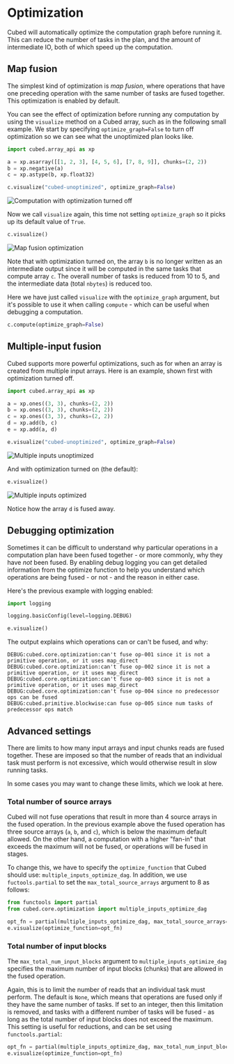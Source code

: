 # Optimization

Cubed will automatically optimize the computation graph before running it. This can reduce the number of tasks in the plan, and the amount of intermediate IO, both of which speed up the computation.

## Map fusion

The simplest kind of optimization is _map fusion_, where operations that have one preceding operation with the same number of tasks are fused together. This optimization is enabled by default.

You can see the effect of optimization before running any computation by using the `visualize` method on a Cubed array, such as in the following small example. We start by specifying `optimize_graph=False` to turn off optimization so we can see what the unoptimized plan looks like.

```python
import cubed.array_api as xp

a = xp.asarray([[1, 2, 3], [4, 5, 6], [7, 8, 9]], chunks=(2, 2))
b = xp.negative(a)
c = xp.astype(b, xp.float32)

c.visualize("cubed-unoptimized", optimize_graph=False)
```

![Computation with optimization turned off](../images/optimization_turned_off.svg)

Now we call `visualize` again, this time not setting `optimize_graph` so it picks up its default value of `True`.

```python
c.visualize()
```

![Map fusion optimization](../images/optimization_map_fusion.svg)

Note that with optimization turned on, the array `b` is no longer written as an intermediate output since it will be computed in the same tasks that compute array `c`. The overall number of tasks is reduced from 10 to 5, and the intermediate data (total `nbytes`) is reduced too.

Here we have just called `visualize` with the `optimize_graph` argument, but it's possible to use it when calling `compute` - which can be useful when debugging a computation.

```python
c.compute(optimize_graph=False)
```

## Multiple-input fusion

Cubed supports more powerful optimizations, such as for when an array is created from multiple input arrays. Here is an example, shown first with optimization turned off.

```python
import cubed.array_api as xp

a = xp.ones((3, 3), chunks=(2, 2))
b = xp.ones((3, 3), chunks=(2, 2))
c = xp.ones((3, 3), chunks=(2, 2))
d = xp.add(b, c)
e = xp.add(a, d)

e.visualize("cubed-unoptimized", optimize_graph=False)
```

![Multiple inputs unoptimized](../images/optimization_multiple_inputs_unoptimized.svg)

And with optimization turned on (the default):

```python
e.visualize()
```

![Multiple inputs optimized](../images/optimization_multiple_inputs.svg)

Notice how the array `d` is fused away.

## Debugging optimization

Sometimes it can be difficult to understand why particular operations in a computation plan have been fused together - or more commonly, why they have *not* been fused. By enabling debug logging you can get detailed information from the optimize function to help you understand which operations are being fused - or not - and the reason in either case.

Here's the previous example with logging enabled:

```python
import logging

logging.basicConfig(level=logging.DEBUG)

e.visualize()
```

The output explains which operations can or can't be fused, and why:

```
DEBUG:cubed.core.optimization:can't fuse op-001 since it is not a primitive operation, or it uses map_direct
DEBUG:cubed.core.optimization:can't fuse op-002 since it is not a primitive operation, or it uses map_direct
DEBUG:cubed.core.optimization:can't fuse op-003 since it is not a primitive operation, or it uses map_direct
DEBUG:cubed.core.optimization:can't fuse op-004 since no predecessor ops can be fused
DEBUG:cubed.primitive.blockwise:can fuse op-005 since num tasks of predecessor ops match
```

## Advanced settings

There are limits to how many input arrays and input chunks reads are fused together. These are imposed so that the number of reads that an individual task must perform is not excessive, which would otherwise result in slow running tasks.

In some cases you may want to change these limits, which we look at here.

### Total number of source arrays

Cubed will not fuse operations that result in more than 4 source arrays in the fused operation. In the previous example above the fused operation has three source arrays (`a`, `b`, and `c`), which is below the maximum default allowed. On the other hand, a computation with a higher "fan-in" that exceeds the maximum will not be fused, or operations will be fused in stages.

To change this, we have to specify the `optimize_function` that Cubed should use: `multiple_inputs_optimize_dag`. In addition, we use `fuctools.partial` to set the `max_total_source_arrays` argument to 8 as follows:

```python
from functools import partial
from cubed.core.optimization import multiple_inputs_optimize_dag

opt_fn = partial(multiple_inputs_optimize_dag, max_total_source_arrays=8)
e.visualize(optimize_function=opt_fn)
```

### Total number of input blocks

The `max_total_num_input_blocks` argument to `multiple_inputs_optimize_dag` specifies the maximum number of input blocks (chunks) that are allowed in the fused operation.

Again, this is to limit the number of reads that an individual task must perform. The default is `None`, which means that operations are fused only if they have the same number of tasks. If set to an integer, then this limitation is removed, and tasks with a different number of tasks will be fused - as long as the total number of input blocks does not exceed the maximum. This setting is useful for reductions, and can be set using `functools.partial`:

```python
opt_fn = partial(multiple_inputs_optimize_dag, max_total_num_input_blocks=10)
e.visualize(optimize_function=opt_fn)
```
